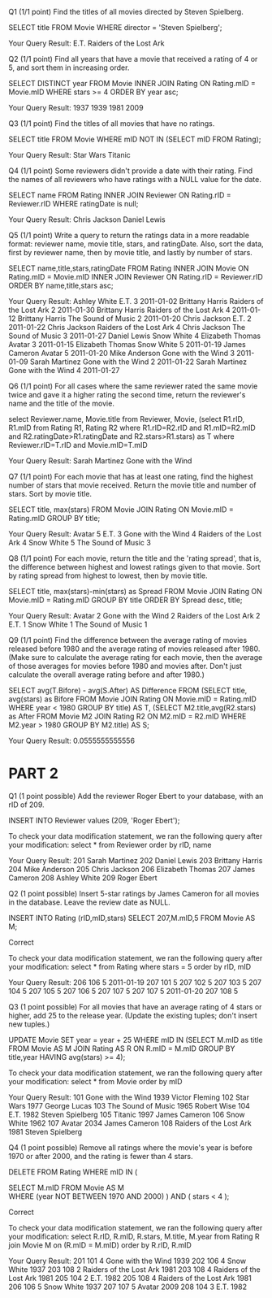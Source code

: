  Q1
(1/1 point)
Find the titles of all movies directed by Steven Spielberg.

SELECT title FROM Movie WHERE director = 'Steven Spielberg';

Your Query Result:
E.T.
Raiders of the Lost Ark


 Q2
(1/1 point)
Find all years that have a movie that received a rating of 4 or 5, and sort them in increasing order.

SELECT DISTINCT year FROM Movie INNER JOIN Rating ON Rating.mID = Movie.mID WHERE stars >= 4 ORDER BY year asc;

Your Query Result:
1937
1939
1981
2009

 Q3
(1/1 point)
Find the titles of all movies that have no ratings.

SELECT title FROM Movie WHERE mID NOT IN (SELECT mID FROM Rating);

Your Query Result:
Star Wars
Titanic

 Q4
(1/1 point)
Some reviewers didn't provide a date with their rating. Find the names of all reviewers who have ratings with a NULL value for the date. 

SELECT name FROM Rating INNER JOIN Reviewer ON Rating.rID = Reviewer.rID WHERE ratingDate is null;

Your Query Result:
Chris Jackson
Daniel Lewis

 Q5
(1/1 point)
Write a query to return the ratings data in a more readable format: reviewer name, movie title, stars, and ratingDate. Also, sort the data, first by reviewer name, then by movie title, and lastly by number of stars.


SELECT name,title,stars,ratingDate FROM Rating INNER JOIN Movie ON Rating.mID = Movie.mID INNER JOIN Reviewer ON Rating.rID = Reviewer.rID ORDER BY name,title,stars asc;

Your Query Result:
Ashley White	E.T.	3	2011-01-02
Brittany Harris	Raiders of the Lost Ark	2	2011-01-30
Brittany Harris	Raiders of the Lost Ark	4	2011-01-12
Brittany Harris	The Sound of Music	2	2011-01-20
Chris Jackson	E.T.	2	2011-01-22
Chris Jackson	Raiders of the Lost Ark	4	<NULL>
Chris Jackson	The Sound of Music	3	2011-01-27
Daniel Lewis	Snow White	4	<NULL>
Elizabeth Thomas	Avatar	3	2011-01-15
Elizabeth Thomas	Snow White	5	2011-01-19
James Cameron	Avatar	5	2011-01-20
Mike Anderson	Gone with the Wind	3	2011-01-09
Sarah Martinez	Gone with the Wind	2	2011-01-22
Sarah Martinez	Gone with the Wind	4	2011-01-27

 Q6
(1/1 point)
For all cases where the same reviewer rated the same movie twice and gave it a higher rating the second time, return the reviewer's name and the title of the movie. 

select Reviewer.name, Movie.title
from Reviewer, Movie, (select R1.rID, R1.mID from Rating R1, Rating R2 where R1.rID=R2.rID and R1.mID=R2.mID and R2.ratingDate>R1.ratingDate and R2.stars>R1.stars) as T
where Reviewer.rID=T.rID and Movie.mID=T.mID

Your Query Result:
Sarah Martinez	Gone with the Wind

 Q7
(1/1 point)
For each movie that has at least one rating, find the highest number of stars that movie received. Return the movie title and number of stars. Sort by movie title.

SELECT title, max(stars) FROM Movie JOIN Rating ON Movie.mID = Rating.mID GROUP BY title;


Your Query Result:
Avatar	5
E.T.	3
Gone with the Wind	4
Raiders of the Lost Ark	4
Snow White	5
The Sound of Music	3

 Q8
(1/1 point)
For each movie, return the title and the 'rating spread', that is, the difference between highest and lowest ratings given to that movie. Sort by rating spread from highest to lowest, then by movie title.

SELECT title, max(stars)-min(stars) as Spread FROM Movie JOIN Rating ON Movie.mID = Rating.mID GROUP BY title ORDER BY Spread desc, title;

Your Query Result:
Avatar	2
Gone with the Wind	2
Raiders of the Lost Ark	2
E.T.	1
Snow White	1
The Sound of Music	1

 Q9
(1/1 point)
Find the difference between the average rating of movies released before 1980 and the average rating of movies released after 1980. (Make sure to calculate the average rating for each movie, then the average of those averages for movies before 1980 and movies after. Don't just calculate the overall average rating before and after 1980.) 

SELECT avg(T.Bifore) - avg(S.After) AS Difference FROM (SELECT title, avg(stars) as Bifore FROM Movie JOIN Rating ON Movie.mID = Rating.mID WHERE year < 1980 GROUP BY title) AS T, (SELECT M2.title,avg(R2.stars) as After FROM Movie M2 JOIN Rating R2 ON M2.mID = R2.mID WHERE M2.year > 1980 GROUP BY M2.title) AS S;

Your Query Result:
0.0555555555556

# PART 2

Q1
(1 point possible)
Add the reviewer Roger Ebert to your database, with an rID of 209. 

INSERT INTO Reviewer 
values (209, 'Roger Ebert');

To check your data modification statement, we ran the following query after your modification: select * from Reviewer order by rID, name

Your Query Result:
201	Sarah Martinez
202	Daniel Lewis
203	Brittany Harris
204	Mike Anderson
205	Chris Jackson
206	Elizabeth Thomas
207	James Cameron
208	Ashley White
209	Roger Ebert

Q2
(1 point possible)
Insert 5-star ratings by James Cameron for all movies in the database. Leave the review date as NULL. 

INSERT INTO Rating (rID,mID,stars) 
SELECT 207,M.mID,5 FROM Movie AS M;

Correct

To check your data modification statement, we ran the following query after your modification: select * from Rating where stars = 5 order by rID, mID

Your Query Result:
206	106	5	2011-01-19
207	101	5	<NULL>
207	102	5	<NULL>
207	103	5	<NULL>
207	104	5	<NULL>
207	105	5	<NULL>
207	106	5	<NULL>
207	107	5	<NULL>
207	107	5	2011-01-20
207	108	5	<NULL>

Q3
(1 point possible)
For all movies that have an average rating of 4 stars or higher, add 25 to the release year. (Update the existing tuples; don't insert new tuples.) 

UPDATE Movie
SET year = year + 25
WHERE mID IN (SELECT M.mID as title FROM Movie AS M JOIN Rating AS R ON R.mID = M.mID GROUP BY title,year HAVING avg(stars) >= 4);

To check your data modification statement, we ran the following query after your modification: select * from Movie order by mID

Your Query Result:
101	Gone with the Wind	1939	Victor Fleming
102	Star Wars	1977	George Lucas
103	The Sound of Music	1965	Robert Wise
104	E.T.	1982	Steven Spielberg
105	Titanic	1997	James Cameron
106	Snow White	1962	<NULL>
107	Avatar	2034	James Cameron
108	Raiders of the Lost Ark	1981	Steven Spielberg

Q4
(1 point possible)
Remove all ratings where the movie's year is before 1970 or after 2000, and the rating is fewer than 4 stars. 

DELETE FROM Rating
WHERE mID IN (

SELECT M.mID FROM Movie AS M  
WHERE (year 
NOT BETWEEN 1970 AND 2000)
)
AND ( stars < 4 );

Correct

To check your data modification statement, we ran the following query after your modification: select R.rID, R.mID, R.stars, M.title, M.year from Rating R join Movie M on (R.mID = M.mID) order by R.rID, R.mID

Your Query Result:
201	101	4	Gone with the Wind	1939
202	106	4	Snow White	1937
203	108	2	Raiders of the Lost Ark	1981
203	108	4	Raiders of the Lost Ark	1981
205	104	2	E.T.	1982
205	108	4	Raiders of the Lost Ark	1981
206	106	5	Snow White	1937
207	107	5	Avatar	2009
208	104	3	E.T.	1982

